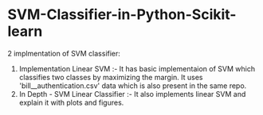 # SVM-Classifier-in-Python-Scikit-learn
2 implmentation of SVM classifier:
1. Implementation Linear SVM :- It has basic implementaion of SVM which classifies two classes by maximizing the margin. It uses 'bill__authentication.csv' data which is also present in the same repo.
2. In Depth - SVM Linear Classifier :- It also implements linear SVM and explain it with plots and figures.
